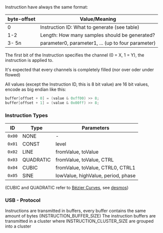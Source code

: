 
Instruction have always the same format:

| byte-offset | Value/Meaning                                        |
|-------------|------------------------------------------------------|
| 0           | Instruction ID: What to generate (see table)         |
| 1-2         | Length: How many samples should be generated?        |
| 3- 5n       | parameter0, parameter1, ... (up to four parameter) |

The first bit of the Instruction specifies the channel (0 = X, 1 = Y), the instruction is applied to.

It's expected that every channels is completely filled (nor over oder under flowed)

All values (except the Instruction ID, this is 8 bit value) are 16 bit values, encode as big endian like this:
```c
buffer[offset + 0] = (value & 0xff00) >> 8;
buffer[offset + 1] = (value & 0x00ff) >> 8;
```

### Instruction Types
| ID     | Type      | Parameters                               |
|--------|-----------|------------------------------------------|
| `0x00` | NONE      | -                                        |
| `0x01` | CONST     | level                                    |
| `0x02` | LINE      | fromValue, toValue                       |
| `0x03` | QUADRATIC | fromValue, toValue, CTRL                 |
| `0x04` | CUBIC     | fromValue, toValue, CTRL0, CTRL1         |
| `0x05` | SINE      | lowValue, highValue, period, phase       |

(CUBIC and QUADRATIC refer to [Bézier Curves](https://en.wikipedia.org/wiki/B%C3%A9zier_curve), see [desmos](https://www.desmos.com/calculator/q5xuopyfo6))

### USB - Protocol
Instructions are transmitted in buffers, every buffer contains the same amount of bytes (INSTRUCTION_BUFFER_SIZE)
The instruction buffers are transmitted in a cluster where INSTRUCTION_CLUSTER_SIZE are grouped into a cluster

